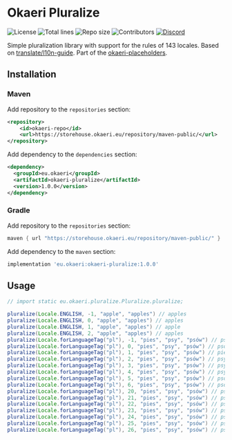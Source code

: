 # Okaeri Pluralize

![License](https://img.shields.io/github/license/OkaeriPoland/okaeri-pluralize)
![Total lines](https://img.shields.io/tokei/lines/github/OkaeriPoland/okaeri-pluralize)
![Repo size](https://img.shields.io/github/repo-size/OkaeriPoland/okaeri-pluralize)
![Contributors](https://img.shields.io/github/contributors/OkaeriPoland/okaeri-pluralize)
[![Discord](https://img.shields.io/discord/589089838200913930)](https://discord.gg/hASN5eX)

Simple pluralization library with support for the rules of 143 locales. 
Based on [translate/l10n-guide](https://github.com/translate/l10n-guide/blob/master/docs/l10n/pluralforms.rst).
Part of the [okaeri-placeholders](https://github.com/OkaeriPoland/okaeri-placeholders).

## Installation
### Maven
Add repository to the `repositories` section:
```xml
<repository>
    <id>okaeri-repo</id>
    <url>https://storehouse.okaeri.eu/repository/maven-public/</url>
</repository>
```
Add dependency to the `dependencies` section:
```xml
<dependency>
  <groupId>eu.okaeri</groupId>
  <artifactId>okaeri-pluralize</artifactId>
  <version>1.0.0</version>
</dependency>
```
### Gradle
Add repository to the `repositories` section:
```groovy
maven { url "https://storehouse.okaeri.eu/repository/maven-public/" }
```
Add dependency to the `maven` section:
```groovy
implementation 'eu.okaeri:okaeri-pluralize:1.0.0'
```

## Usage

```java
// import static eu.okaeri.pluralize.Pluralize.pluralize;

pluralize(Locale.ENGLISH, -1, "apple", "apples") // apples
pluralize(Locale.ENGLISH, 0, "apple", "apples") // apples
pluralize(Locale.ENGLISH, 1, "apple", "apples") // apple
pluralize(Locale.ENGLISH, 2, "apple", "apples") // apples
pluralize(Locale.forLanguageTag("pl"), -1, "pies", "psy", "psów") // psów
pluralize(Locale.forLanguageTag("pl"), 0, "pies", "psy", "psów") // psów
pluralize(Locale.forLanguageTag("pl"), 1, "pies", "psy", "psów") // pies
pluralize(Locale.forLanguageTag("pl"), 2, "pies", "psy", "psów") // psy
pluralize(Locale.forLanguageTag("pl"), 3, "pies", "psy", "psów") // psy
pluralize(Locale.forLanguageTag("pl"), 4, "pies", "psy", "psów") // psy
pluralize(Locale.forLanguageTag("pl"), 5, "pies", "psy", "psów") // psów
pluralize(Locale.forLanguageTag("pl"), 6, "pies", "psy", "psów") // psów
pluralize(Locale.forLanguageTag("pl"), 20, "pies", "psy", "psów") // psów
pluralize(Locale.forLanguageTag("pl"), 21, "pies", "psy", "psów") // psów
pluralize(Locale.forLanguageTag("pl"), 22, "pies", "psy", "psów") // psy
pluralize(Locale.forLanguageTag("pl"), 23, "pies", "psy", "psów") // psy
pluralize(Locale.forLanguageTag("pl"), 24, "pies", "psy", "psów") // psy
pluralize(Locale.forLanguageTag("pl"), 25, "pies", "psy", "psów") // psów
pluralize(Locale.forLanguageTag("pl"), 26, "pies", "psy", "psów") // psów
```
